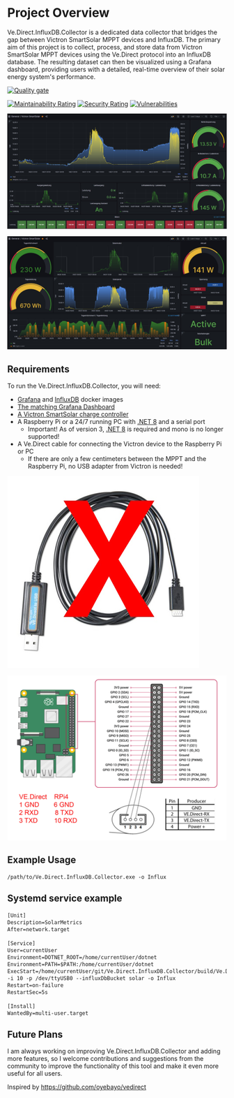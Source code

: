 # Project Overview

Ve.Direct.InfluxDB.Collector is a dedicated data collector that bridges the gap between Victron SmartSolar MPPT devices and InfluxDB. The primary aim of this project is to collect, process, and store data from Victron SmartSolar MPPT devices using the Ve.Direct protocol into an InfluxDB database. The resulting dataset can then be visualized using a Grafana dashboard, providing users with a detailed, real-time overview of their solar energy system's performance.

[![Quality gate](https://sonarcloud.io/api/project_badges/quality_gate?project=DocBrown101_Ve.Direct.InfluxDB.Collector)](https://sonarcloud.io/summary/new_code?id=DocBrown101_Ve.Direct.InfluxDB.Collector)

[![Maintainability Rating](https://sonarcloud.io/api/project_badges/measure?project=DocBrown101_Ve.Direct.InfluxDB.Collector&metric=sqale_rating)](https://sonarcloud.io/dashboard?id=DocBrown101_Ve.Direct.InfluxDB.Collector)
[![Security Rating](https://sonarcloud.io/api/project_badges/measure?project=DocBrown101_Ve.Direct.InfluxDB.Collector&metric=security_rating)](https://sonarcloud.io/dashboard?id=DocBrown101_Ve.Direct.InfluxDB.Collector)
[![Vulnerabilities](https://sonarcloud.io/api/project_badges/measure?project=DocBrown101_Ve.Direct.InfluxDB.Collector&metric=vulnerabilities)](https://sonarcloud.io/summary/new_code?id=DocBrown101_Ve.Direct.InfluxDB.Collector)

![Preview](https://github.com/DocBrown101/Ve.Direct.InfluxDB.Collector/blob/main/docs/image1.jpg)

![Preview](https://github.com/DocBrown101/Ve.Direct.InfluxDB.Collector/blob/main/docs/image2.jpg)

## Requirements

To run the Ve.Direct.InfluxDB.Collector, you will need:

- [Grafana](https://hub.docker.com/r/grafana/grafana/tags?page=1&ordering=last_updated) and [InfluxDB](https://hub.docker.com/_/influxdb/tags?page=1&name=2) docker images
- [The matching Grafana Dashboard](https://grafana.com/grafana/dashboards/14597)
- [A Victron SmartSolar charge controller](https://www.victronenergy.com/solar-charge-controllers)
- A Raspberry Pi or a 24/7 running PC with [.NET 8](https://dotnet.microsoft.com/en-us/download/dotnet/8.0) and a serial port
  - Important! As of version 3, [.NET 8](https://dotnet.microsoft.com/en-us/download/dotnet/8.0) is required and mono is no longer supported!
- A Ve.Direct cable for connecting the Victron device to the Raspberry Pi or PC
  - If there are only a few centimeters between the MPPT and the Raspberry Pi, no USB adapter from Victron is needed!

![Preview](https://github.com/DocBrown101/Ve.Direct.InfluxDB.Collector/blob/main/docs/No-VEDirect-USB.jpg)

![Preview](https://github.com/DocBrown101/Ve.Direct.InfluxDB.Collector/blob/main/docs/Connect-VEDirect-To-RPi.jpg)

## Example Usage

```
/path/to/Ve.Direct.InfluxDB.Collector.exe -o Influx
```

## Systemd service example

```
[Unit]
Description=SolarMetrics
After=network.target

[Service]
User=currentUser
Environment=DOTNET_ROOT=/home/currentUser/dotnet
Environment=PATH=$PATH:/home/currentUser/dotnet
ExecStart=/home/currentUser/git/Ve.Direct.InfluxDB.Collector/build/Ve.Direct.InfluxDB.Collector -i 10 -p /dev/ttyUSB0 --influxDbBucket solar -o Influx
Restart=on-failure
RestartSec=5s

[Install]
WantedBy=multi-user.target
```

## Future Plans

I am always working on improving Ve.Direct.InfluxDB.Collector and adding more features, so I welcome contributions and suggestions from the community to improve the functionality of this tool and make it even more useful for all users.

Inspired by https://github.com/oyebayo/vedirect
